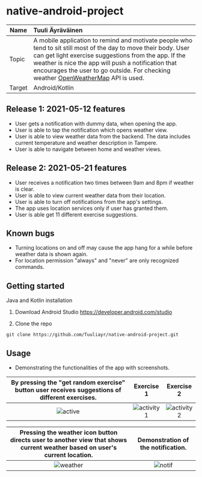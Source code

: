 # native-android-project

| Name   | Tuuli Äyräväinen                                                                                                                                                                                                                                                                                                                                      |
| ------ | :---------------------------------------------------------------------------------------------------------------------------------------------------------------------------------------------------------------------------------------------------------------------------------------------------------------------------------------------------- |
| Topic  | A mobile application to remind and motivate people who tend to sit still most of the day to move their body. User can get light exercise suggestions from the app. If the weather is nice the app will push a notification that encourages the user to go outside. For checking weather [OpenWeatherMap](https://openweathermap.org/api) API is used. |
| Target | Android/Kotlin                                                                                                                                                                                                                                                                                                                                        |

## Release 1: 2021-05-12 features

- User gets a notification with dummy data, when opening the app.
- User is able to tap the notification which opens weather view.
- User is able to view weather data from the backend. The data includes current temperature and weather description in Tampere.
- User is able to navigate between home and weather views.

## Release 2: 2021-05-21 features

- User receives a notification two times between 9am and 8pm if weather is clear.
- User is able to view current weather data from their location.
- User is able to turn off notifications from the app's settings.
- The app uses location services only if user has granted them.
- User is able get 11 different exercise suggestions.

## Known bugs

- Turning locations on and off may cause the app hang for a while before weather data is shown again.
- For location permission "always" and "never" are only recognized commands.

## Getting started

Java and Kotlin installation

1. Download Android Studio
https://developer.android.com/studio

2. Clone the repo

```
git clone https://github.com/Tuuliayr/native-android-project.git
```

## Usage

- Demonstrating the functionalities of the app with screenshots.

By pressing the "get random exercise" button user receives suggestions of different exercises.                    |  Exercise 1               |    Exercise 2
:----------------------------------------------------------------------------------------------------------------:|:-------------------------:|:-------------------------:
![active](https://user-images.githubusercontent.com/70134583/148447623-13d6a417-93b5-4188-9886-fd48fa19dce3.jpg)  |  ![activity1](https://user-images.githubusercontent.com/70134583/148447647-c6436e40-68b7-491c-9fbb-2b9c498ceb59.jpg) | ![activity2](https://user-images.githubusercontent.com/70134583/148447660-2cdad62f-f4d2-4c20-8a7c-a1a0c835479c.jpg)

Pressing the weather icon button directs user to another view that shows current weather based on user's current location.    |  Demonstration of the notification.
:---------------------------------------------------------------:|:---------------------------------------------------------------:
![weather](https://user-images.githubusercontent.com/70134583/148448794-929f9344-7f81-4f7c-9e8a-ee7e44ea5e32.jpg) |![notif](https://user-images.githubusercontent.com/70134583/148448754-772ca0d0-6fa3-4afe-b77a-47f231b3f47c.jpg)



